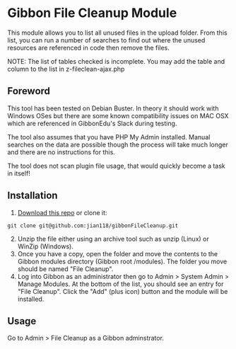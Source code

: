 # Gibbon File Cleanup Module
This module allows you to list all unused files in the upload folder. From this list, you can run a number of searches to find out where the unused resources are referenced in code then remove the files.

NOTE: The list of tables checked is incomplete. You may add the table and column to the list in z-fileclean-ajax.php

## Foreword

This tool has been tested on Debian Buster. In theory it should work with Windows OSes but there are some known compatibility issues on MAC OSX which are referenced in GibbonEdu's Slack during testing. 

The tool also assumes that you have PHP My Admin installed. Manual searches on the data are possible though the process will take much longer and there are no instructions for this.

The tool does not scan plugin file usage, that would quickly become a task in itself!

## Installation

1. [Download this repo](https://github.com/jian118/gibbonFileCleanup/archive/master.zip) or clone it:
```
git clone git@github.com:jian118/gibbonFileCleanup.git
```
2. Unzip the file either using an archive tool such as unzip (Linux) or WinZip (Windows).
3. Once you have a copy, open the folder and move the contents to the Gibbon modules directory (Gibbon root /modules). The folder you move should be named "File Cleanup".
4. Log into Gibbon as an administrator then go to Admin > System Admin > Manage Modules. At the bottom of the list, you should see an entry for "File Cleanup". Click the "Add" (plus icon) button and the module will be installed.

## Usage
Go to Admin > File Cleanup as a Gibbon adminstrator.
